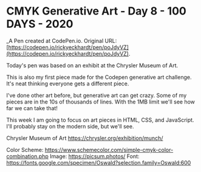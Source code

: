 # CMYK Generative Art - Day 8 - 100 DAYS - 2020
 _A Pen created at CodePen.io. Original URL: [https://codepen.io/rickyeckhardt/pen/poJdyVZ](https://codepen.io/rickyeckhardt/pen/poJdyVZ).

 Today's pen was based on an exhibit at the Chrysler Museum of Art. 

This is also my first piece made for the Codepen generative art challenge. It's neat thinking everyone gets a different piece. 

I've done other art before, but generative art can get crazy. Some of my pieces are in the 10s of thousands of lines. With the 1MB limit we'll see how far we can take that! 

This week I am going to focus on art pieces in HTML, CSS, and JavaScript. I'll probably stay on the modern side, but we'll see. 

Chrysler Museum of Art
https://chrysler.org/exhibition/munch/

Color Scheme: https://www.schemecolor.com/simple-cmyk-color-combination.php
Image: https://picsum.photos/
Font: https://fonts.google.com/specimen/Oswald?selection.family=Oswald:600
